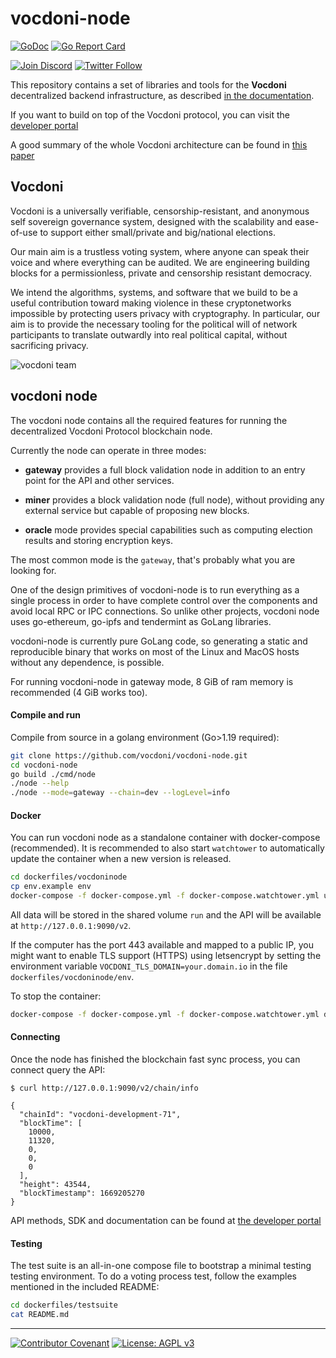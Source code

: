 # vocdoni-node

[![GoDoc](https://godoc.org/go.vocdoni.io/dvote?status.svg)](https://godoc.org/go.vocdoni.io/dvote)
[![Go Report Card](https://goreportcard.com/badge/go.vocdoni.io/dvote)](https://goreportcard.com/report/go.vocdoni.io/dvote)

[![Join Discord](https://img.shields.io/badge/discord-join%20chat-blue.svg)](https://discord.gg/4hKeArDaU2)
[![Twitter Follow](https://img.shields.io/twitter/follow/vocdoni.svg?style=social&label=Follow)](https://twitter.com/vocdoni)

This repository contains a set of libraries and tools for the **Vocdoni** decentralized backend infrastructure, as described [in the documentation](https://docs.vocdoni.io/).

If you want to build on top of the Vocdoni protocol, you can visit the [developer portal](https://developer.vocdoni.io)

A good summary of the whole Vocdoni architecture can be found in [this paper](https://law.mit.edu/pub/remotevotingintheageofcryptography)

## Vocdoni

Vocdoni is a universally verifiable, censorship-resistant, and anonymous self sovereign governance system, designed with the scalability and ease-of-use to support either small/private and big/national elections.

Our main aim is a trustless voting system, where anyone can speak their voice and where everything can be audited. We are engineering building blocks for a permissionless, private and censorship resistant democracy.

We intend the algorithms, systems, and software that we build to be a useful contribution toward making violence in these cryptonetworks impossible by protecting users privacy with cryptography. In particular, our aim is to provide the necessary tooling for the political will of network participants to translate outwardly into real political capital, without sacrificing privacy.

![vocdoni team](https://assets.gitlab-static.net/uploads/-/system/project/avatar/12677379/go-dvote.png)

## vocdoni node

The vocdoni node contains all the required features for running the decentralized Vocdoni Protocol blockchain node.

Currently the node can operate in three modes:

- **gateway** provides a full block validation node in addition to an entry point for the API and other services.

- **miner** provides a block validation node (full node), without providing any external service but capable of proposing new blocks.

- **oracle** mode provides special capabilities such as computing election results and storing encryption keys.

The most common mode is the `gateway`, that's probably what you are looking for.

One of the design primitives of vocdoni-node is to run everything as a single process in order to have complete control over the components and avoid local RPC or IPC connections. So unlike other projects, vocdoni node uses go-ethereum, go-ipfs and tendermint as GoLang libraries.

vocdoni-node is currently pure GoLang code, so generating a static and reproducible binary that works on most of the Linux and MacOS hosts without any dependence, is possible.

For running vocdoni-node in gateway mode, 8 GiB of ram memory is recommended (4 GiB works too).

#### Compile and run

Compile from source in a golang environment (Go>1.19 required):

```bash
git clone https://github.com/vocdoni/vocdoni-node.git
cd vocdoni-node
go build ./cmd/node
./node --help
./node --mode=gateway --chain=dev --logLevel=info
```

#### Docker

You can run vocdoni node as a standalone container with docker-compose (recommended).
It is recommended to also start `watchtower` to automatically update the container when a new version is released.

```bash
cd dockerfiles/vocdoninode
cp env.example env
docker-compose -f docker-compose.yml -f docker-compose.watchtower.yml up -d 
```

All data will be stored in the shared volume `run` and the API will be available at `http://127.0.0.1:9090/v2`.

If the computer has the port 443 available and mapped to a public IP, you might want to enable TLS support (HTTPS) using letsencrypt by setting the environment variable `VOCDONI_TLS_DOMAIN=your.domain.io` in the file `dockerfiles/vocdoninode/env`.

To stop the container: 

```bash
docker-compose -f docker-compose.yml -f docker-compose.watchtower.yml down
```

#### Connecting

Once the node has finished the blockchain fast sync process, you can connect query the API:

```
$ curl http://127.0.0.1:9090/v2/chain/info

{
  "chainId": "vocdoni-development-71",
  "blockTime": [
    10000,
    11320,
    0,
    0,
    0
  ],
  "height": 43544,
  "blockTimestamp": 1669205270
}
```

API methods, SDK and documentation can be found at [the developer portal](https://developer.vocdoni.io)

#### Testing

The test suite is an all-in-one compose file to bootstrap a minimal testing testing environment. To do a voting process test, follow the examples mentioned in the included README:

```bash
cd dockerfiles/testsuite
cat README.md
```

---

[![Contributor Covenant](https://img.shields.io/badge/Contributor%20Covenant-v1.4%20adopted-ff69b4.svg)](code-of-conduct.md) [![License: AGPL v3](https://img.shields.io/badge/License-AGPL%20v3-blue.svg)](https://www.gnu.org/licenses/agpl-3.0)
